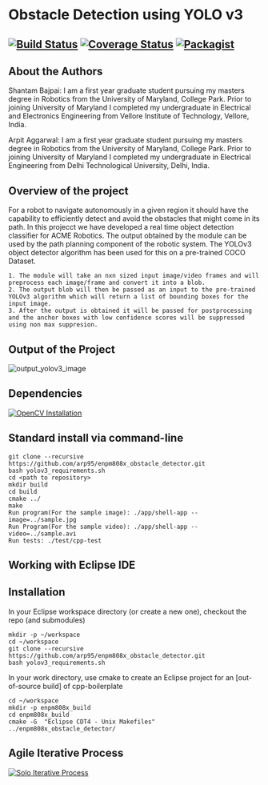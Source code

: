 # Obstacle Detection using YOLO v3

[![Build Status](https://travis-ci.org/arp95/enpm808x_obstacle_detector.svg?branch=master)](https://travis-ci.org/arp95/enpm808x_obstacle_detector)
[![Coverage Status](https://coveralls.io/repos/github/arp95/enpm808x_obstacle_detector/badge.svg?branch=master)](https://coveralls.io/github/arp95/enpm808x_obstacle_detector?branch=master)
[![Packagist](https://img.shields.io/packagist/l/doctrine/orm.svg)](LICENSE.md)
---

## About the Authors

Shantam Bajpai: I am a first year graduate student pursuing my masters degree in Robotics from the University of Maryland, College Park. Prior to joining University of Maryland I completed my undergraduate in Electrical and Electronics Engineering from Vellore Institute of Technology, Vellore, India.

Arpit Aggarwal: I am a first year graduate student pursuing my masters degree in Robotics from the University of Maryland, College Park. Prior to joining University of Maryland I completed my undergraduate in Electrical Engineering from Delhi Technological University, Delhi, India.

## Overview of the project

For a robot to navigate autonomously in a given region it should have the capability to efficiently detect and avoid the obstacles that might come in its path. In this projecct we have developed a real time object detection classifier for ACME Robotics. The output obtained by the module can be used by the path planning component of the robotic system. 
The YOLOv3 object detector algorithm has been used for this on a pre-trained COCO Dataset.

	1. The module will take an nxn sized input image/video frames and will preprocess each image/frame and convert it into a blob.
	2. The output blob will then be passed as an input to the pre-trained YOLOv3 algorithm which will return a list of bounding boxes for the input image.
	3. After the output is obtained it will be passed for postprocessing and the anchor boxes with low confidence scores will be suppressed using non max suppresion.

## Output of the Project 
![output_yolov3_image](https://user-images.githubusercontent.com/51986101/67231983-62740180-f40e-11e9-8765-671b629390f9.jpg)

## Dependencies
[![OpenCV Installation](https://img.shields.io/badge/OpenCV4.0.0-Clickhere-brightgreen.svg?style=flat)](https://docs.opencv.org/master/d7/d9f/tutorial_linux_install.html)

## Standard install via command-line
```
git clone --recursive https://github.com/arp95/enpm808x_obstacle_detector.git
bash yolov3_requirements.sh
cd <path to repository>
mkdir build
cd build
cmake ../
make
Run program(For the sample image): ./app/shell-app --image=../sample.jpg
Run Program(For the sample video): ./app/shell-app --video=../sample.avi
Run tests: ./test/cpp-test
```

## Working with Eclipse IDE ##

## Installation

In your Eclipse workspace directory (or create a new one), checkout the repo (and submodules)
```
mkdir -p ~/workspace
cd ~/workspace
git clone --recursive https://github.com/arp95/enpm808x_obstacle_detector.git
bash yolov3_requirements.sh

```

In your work directory, use cmake to create an Eclipse project for an [out-of-source build] of cpp-boilerplate

```
cd ~/workspace
mkdir -p enpm808x_build
cd enpm808x_build
cmake -G  "Eclipse CDT4 - Unix Makefiles" ../enpm808x_obstacle_detector/

```
## Agile Iterative Process
[![Solo Iterative Process](https://img.shields.io/badge/AIP-ClickHere-brightgreen.svg?style=flat)](https://docs.google.com/spreadsheets/d/1u8QQ8bs4w7-aTD3opihKKRTvK2XOl-JbmZHEvHiuM_Q/edit?ts=5da0a966#gid=0)
